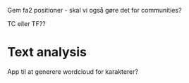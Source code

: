 Gem fa2 positioner  - skal vi også gøre det for communities?


TC eller TF??

# Text analysis
App til at generere wordcloud for karakterer?

